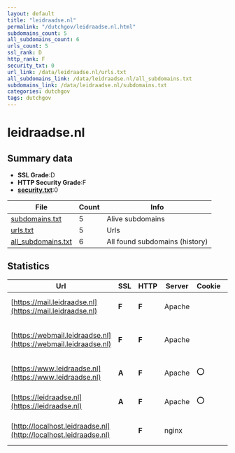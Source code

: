 ```yaml
---
layout: default
title: "leidraadse.nl"
permalink: "/dutchgov/leidraadse.nl.html"
subdomains_count: 5
all_subdomains_count: 6
urls_count: 5
ssl_rank: D
http_rank: F
security_txt: 0
url_link: /data/leidraadse.nl/urls.txt
all_subdomains_link: /data/leidraadse.nl/all_subdomains.txt
subdomains_link: /data/leidraadse.nl/subdomains.txt
categories: dutchgov
tags: dutchgov
---
```



# leidraadse.nl
## Summary data


 - **SSL Grade**:D
 - **HTTP Security Grade**:F
 - **[security.txt](https://www.digitaleoverheid.nl/nieuws/standaard-security-txt-nu-verplicht-voor-overheid/)**:0


| File       | Count | Info |
|------------|-------|------|
|[subdomains.txt](/DutchGovScope/data/leidraadse.nl/subdomains.txt)|5|Alive subdomains|
|[urls.txt](/DutchGovScope/data/leidraadse.nl/urls.txt)|5|Urls|
|[all_subdomains.txt](/DutchGovScope/data/leidraadse.nl/all_subdomains.txt)|6|All found subdomains (history)|


## Statistics


| Url | SSL | HTTP | Server | Cookie | HSTS | CORS | CTO | CSP | XFO | XXP | RP |FP| Tech |Title |
|--------|-------|-------|------|------|------|------|------|------|------|------|------|------|------|------|
|[https://mail.leidraadse.nl](https://mail.leidraadse.nl)| **F**| **F**|Apache| | | | | | | | :white_check_mark: | |Apache HTTP Server|Default Parallel...|
|[https://webmail.leidraadse.nl](https://webmail.leidraadse.nl)| **F**| **F**|Apache| | | | | | | | :white_check_mark: | |Apache HTTP Server PHP:8.2.18|Internal Error|
|[https://www.leidraadse.nl](https://www.leidraadse.nl)| **A**| **F**|Apache|:o: | | | | | | | :white_check_mark: | |Apache HTTP Server PHP|Welkom | Leidraa...|
|[https://leidraadse.nl](https://leidraadse.nl)| **A**| **F**|Apache|:o: | | | | | | | :white_check_mark: | |Apache HTTP Server PHP|Welkom | Leidraa...|
|[http://localhost.leidraadse.nl](http://localhost.leidraadse.nl)| | **F**|nginx| | | :warning:| | | | | :white_check_mark: | |Nginx|(404 Not Found)|

